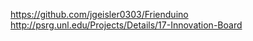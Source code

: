 https://github.com/jgeisler0303/Frienduino
http://psrg.unl.edu/Projects/Details/17-Innovation-Board
